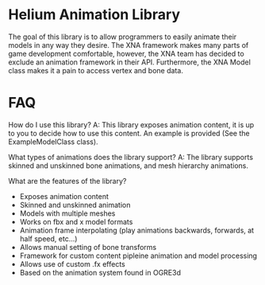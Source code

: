 Helium Animation Library
========================
The goal of this library is to allow programmers to easily animate their models in any way they desire. The XNA framework makes many parts of game development comfortable, however, the XNA team has decided to exclude an animation framework in their API. Furthermore, the XNA Model class makes it a pain to access vertex and bone data. 

FAQ
===

How do I use this library?
	A: This library exposes animation content, it is up to you to decide how to use this content. An example is provided (See the ExampleModelClass class).

	
What types of animations does the library support?
	A: The library supports skinned and unskinned bone animations, and mesh hierarchy animations.
 
 
What are the features of the library?


* Exposes animation content
* Skinned and unskinned animation
* Models with multiple meshes
* Works on fbx and x model formats
* Animation frame interpolating (play animations backwards, forwards, at half speed, etc...) 
* Allows manual setting of bone transforms
* Framework for custom content pipleine animation and model processing
* Allows use of custom .fx effects
* Based on the animation system found in OGRE3d
